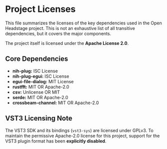 # Project Licenses

This file summarizes the licenses of the key dependencies used in the Open Headstage project. This is not an exhaustive list of all transitive dependencies, but it covers the major components.

The project itself is licensed under the **Apache License 2.0**.

## Core Dependencies

*   **nih-plug:** ISC License
*   **nih-plug-egui:** ISC License
*   **egui-file-dialog:** MIT License
*   **rustfft:** MIT OR Apache-2.0
*   **csv:** Unlicense OR MIT
*   **serde:** MIT OR Apache-2.0
*   **crossbeam-channel:** MIT OR Apache-2.0

## VST3 Licensing Note

The VST3 SDK and its bindings (`vst3-sys`) are licensed under GPLv3. To maintain the permissive Apache-2.0 license for this project, support for the VST3 plugin format has been **explicitly disabled**.
